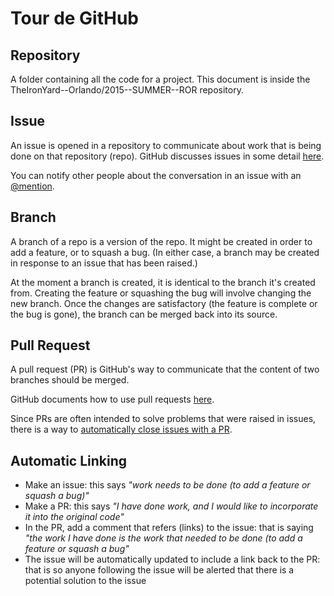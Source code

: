 # Tour de GitHub

## Repository

A folder containing all the code for a project. This document is inside the TheIronYard--Orlando/2015--SUMMER--ROR repository. 

## Issue

An issue is opened in a repository to communicate about work that is being done on that repository (repo). GitHub discusses issues in some detail [here](https://guides.github.com/features/issues/).

You can notify other people about the conversation in an issue with an [@mention](https://github.com/blog/957-introducing-issue-mentions).

## Branch
A branch of a repo is a version of the repo. It might be created in order to add a feature, or to squash a bug. (In either case, a branch may be created in response to an issue that has been raised.)

At the moment a branch is created, it is identical to the branch it's created from. Creating the feature or squashing the bug will involve changing the new branch. Once the changes are satisfactory (the feature is complete or the bug is gone), the branch can be merged back into its source.

## Pull Request
A pull request (PR) is GitHub's way to communicate that the content of two branches should be merged. 

GitHub documents how to use pull requests [here](https://help.github.com/articles/using-pull-requests/).

Since PRs are often intended to solve problems that were raised in issues, there is a way to [automatically close issues with a PR](https://github.com/blog/1506-closing-issues-via-pull-requests).

## Automatic Linking

* Make an issue: this says _"work needs to be done (to add a feature or squash a bug)"_
* Make a PR: this says _"I have done work, and I would like to incorporate it into the original code"_
* In the PR, add a comment that refers (links) to the issue: that is saying _"the work I have done is the work that needed to be done (to add a feature or squash a bug"_
* The issue will be automatically updated to include a link back to the PR: that is so anyone following the issue will be alerted that there is a potential solution to the issue
